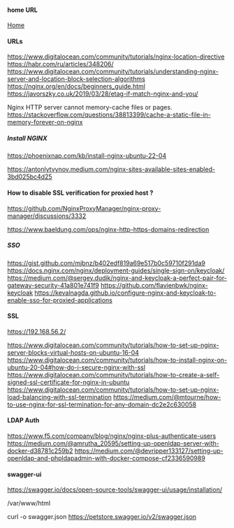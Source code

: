 #### home URL

[Home](http://192.168.56.2/)

#### URLs

https://www.digitalocean.com/community/tutorials/nginx-location-directive
https://habr.com/ru/articles/348206/
https://www.digitalocean.com/community/tutorials/understanding-nginx-server-and-location-block-selection-algorithms
https://nginx.org/en/docs/beginners_guide.html
https://javorszky.co.uk/2019/03/28/etag-if-match-nginx-and-you/

Nginx HTTP server cannot memory-cache files or pages.
https://stackoverflow.com/questions/38813399/cache-a-static-file-in-memory-forever-on-nginx

##### Install NGINX 
https://phoenixnap.com/kb/install-nginx-ubuntu-22-04

https://antonlytvynov.medium.com/nginx-sites-available-sites-enabled-3bd025bc4d25


#### How to disable SSL verification for proxied host ?
https://github.com/NginxProxyManager/nginx-proxy-manager/discussions/3332

https://www.baeldung.com/ops/nginx-http-https-domains-redirection

##### SSO
https://gist.github.com/mjbnz/b402edf819a69e517b0c59710f291da9
https://docs.nginx.com/nginx/deployment-guides/single-sign-on/keycloak/
https://medium.com/@sergey.dudik/nginx-and-keycloak-a-perfect-pair-for-gateway-security-41a801e741f9
https://github.com/flavienbwk/nginx-keycloak
https://kevalnagda.github.io/configure-nginx-and-keycloak-to-enable-sso-for-proxied-applications

#### SSL
https://192.168.56.2/

https://www.digitalocean.com/community/tutorials/how-to-set-up-nginx-server-blocks-virtual-hosts-on-ubuntu-16-04
https://www.digitalocean.com/community/tutorials/how-to-install-nginx-on-ubuntu-20-04#how-do-i-secure-nginx-with-ssl
https://www.digitalocean.com/community/tutorials/how-to-create-a-self-signed-ssl-certificate-for-nginx-in-ubuntu
https://www.digitalocean.com/community/tutorials/how-to-set-up-nginx-load-balancing-with-ssl-termination
https://medium.com/@mtourne/how-to-use-nginx-for-ssl-termination-for-any-domain-dc2e2c630058

#### LDAP Auth
https://www.f5.com/company/blog/nginx/nginx-plus-authenticate-users
https://medium.com/@amrutha_20595/setting-up-openldap-server-with-docker-d38781c259b2
https://medium.com/@devripper133127/setting-up-openldap-and-phpldapadmin-with-docker-compose-cf2336590989

#### swagger-ui
https://swagger.io/docs/open-source-tools/swagger-ui/usage/installation/

/var/www/html

curl -o swagger.json https://petstore.swagger.io/v2/swagger.json
